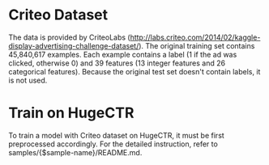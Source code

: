 # Criteo Dataset #
The data is provided by CriteoLabs (http://labs.criteo.com/2014/02/kaggle-display-advertising-challenge-dataset/).
The original training set contains 45,840,617 examples.
Each example contains a label (1 if the ad was clicked, otherwise 0) and 39 features (13 integer features and 26 categorical features).
Because the original test set doesn't contain labels, it is not used.


# Train on HugeCTR #
To train a model with Criteo dataset on HugeCTR, it must be first preprocessed accordingly.
For the detailed instruction, refer to samples/{$sample-name}/README.md.
